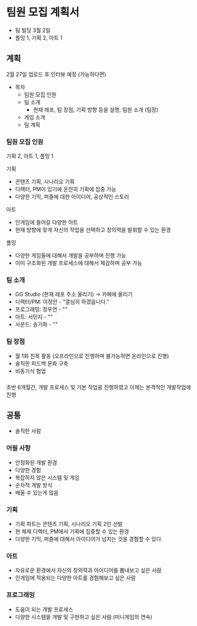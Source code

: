 # 팀원 모집 계획서

- 팀 빌딩 3월 2일
- 플밍 1, 기획 2, 아트 1

## 계획

2월 27일 업로드 후 인터뷰 예정 (가능하다면)

- 목차
  - 팀원 모집 인원
  - 팀 소개
    - 현재 레포, 팀 장점, 기획 방향 등을 설명, 팀원 소개 (팀장)
  - 게임 소개
  - 팀 계획

### 팀원 모집 인원

기획 2, 아트 1, 플밍 1

기획
- 콘텐츠 기획, 시나리오 기획
- 디렉터, PM이 있기에 온전히 기획에 집중 가능
- 다양한 기믹, 퍼즐에 대한 아이디어, 공상적인 스토리

아트
- 인게임에 들어갈 다양한 아트
- 현재 방향에 맞게 자신의 작업을 선택하고 창의력을 발휘할 수 있는 환경

플밍
- 다양한 게임들에 대해서 개발을 공부하며 진행 가능
- 이미 구조화된 개발 프로세스에 대해서 체감하며 공부 가능

### 팀 소개

- GG Studio (현재 레포 주소 올리기) -> 카페에 올리기
- 디렉터/PM: 이정안 - "열심히 하겠읍니다."
- 프로그래밍: 정우연 - ""
- 아트: 서민지 - ""
- 사운드: 송기화 - ""

### 팀 장점

- 월 1회 친목 활동 (오프라인으로 진행하며 불가능하면 온라인으로 진행)
- 솔직한 피드백 문화 구축
- 비동기식 협업

### 


초반 6개월간, 개발 프로세스 및 기본 작업을 진행하였고 이제는 본격적인 개발작업에 진행



## 공통

- 솔직한 사람

### 어필 사항

- 안정화된 개발 환경
- 다양한 경험
- 복잡하지 않은 시스템 및 게임
- 순차적 개발 방식
- 배울 수 있는게 많음

### 기획

- 기획 파트는 콘텐츠 기획, 시나리오 기획 2인 선발
- 현 체제 디렉터, PM에서 기획에 집중할 수 있는 환경
- 다양한 기믹, 퍼즐에 대해서 아이디어가 넘치는 것을 경험할 수 있다.

### 아트

- 자유로운 환경에서 자신의 창의력과 아이디어를 뽐내보고 싶은 사람
- 인게임에 적용되는 다양한 아트를 경험해보고 싶은 사람

### 프로그래밍

- 도움이 되는 개발 프로세스
- 다양한 시스템을 개발 및 구현하고 싶은 사람 (미니게임의 연속)
